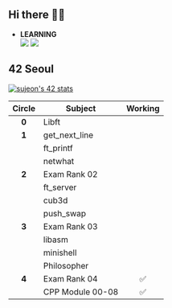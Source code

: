 ## Hi there 🎅🏻

<!--
**sujeon42/sujeon42** is a ✨ _special_ ✨ repository because its `README.md` (this file) appears on your GitHub profile.

Here are some ideas to get you started:
-->

- **LEARNING**  
<img src="https://img.shields.io/badge/C-orange?style=square&logo=C&logoColor=white"/></a>
<img src="https://img.shields.io/badge/Python-3766AB?style=square&logo=Python&logoColor=white"/></a>


## 42 Seoul
[![sujeon's 42 stats](https://badge42.herokuapp.com/api/stats/sujeon?privacyEmail=true)](https://github.com/JaeSeoKim/badge42)

| Circle | Subject | Working |
| :--: | --- | :--: |
| **0** | Libft          | |
| **1** | get_next_line  | |
|   | ft_printf      | |
|   | netwhat        | |
| **2** | Exam Rank 02   | |
|   | ft_server      | |
|   | cub3d          | |
|   | push_swap      | |
| **3** | Exam Rank 03   | |
|   | libasm         | |
|   | minishell      | |
|   | Philosopher    | |
| **4** | Exam Rank 04  |✅|
|   | CPP Module 00-08  |✅|
